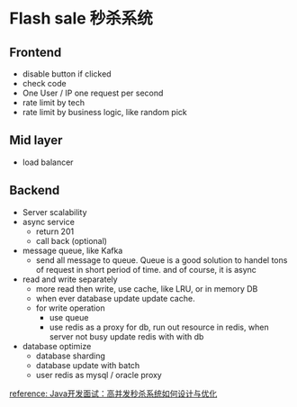 # Flash sale  秒杀系统

## Frontend   
- disable button if clicked  
- check code
- One User / IP one request per second
- rate limit by tech 
- rate limit by business logic, like random pick

## Mid layer
- load balancer 


## Backend  
- Server scalability 
- async service
    - return 201
    - call back (optional)
- message queue, like Kafka
    - send all message to queue. Queue is a good solution to handel tons of request in short period of time. and of course,
    it is async
- read and write separately 
  - more read then write, use cache, like LRU, or in memory DB
  - when ever database update update cache.
  - for write operation
    - use queue
    - use redis as a proxy for db, run out resource in redis, when server not busy update redis with with db
- database optimize
    - database sharding
    - database update with batch
    - user redis as mysql / oracle proxy



[reference: Java开发面试：高并发秒杀系统如何设计与优化](https://blog.csdn.net/CSDN_Terence/article/details/77744042)

